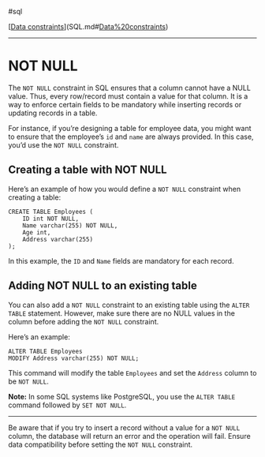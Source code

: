 #sql 

[[Data constraints](SQLRoadmap/Data%20constraints/index.md)](SQL.md#[Data%20constraints](SQLRoadmap/Data%20constraints/index.md))

---
# NOT NULL

The `NOT NULL` constraint in SQL ensures that a column cannot have a NULL value. Thus, every row/record must contain a value for that column. It is a way to enforce certain fields to be mandatory while inserting records or updating records in a table.

For instance, if you’re designing a table for employee data, you might want to ensure that the employee’s `id` and `name` are always provided. In this case, you’d use the `NOT NULL` constraint.

## Creating a table with NOT NULL

Here’s an example of how you would define a `NOT NULL` constraint when creating a table:

```
CREATE TABLE Employees (
    ID int NOT NULL,
    Name varchar(255) NOT NULL,
    Age int,
    Address varchar(255)
);
```

In this example, the `ID` and `Name` fields are mandatory for each record.

## Adding NOT NULL to an existing table

You can also add a `NOT NULL` constraint to an existing table using the `ALTER TABLE` statement. However, make sure there are no NULL values in the column before adding the `NOT NULL` constraint.

Here’s an example:

```
ALTER TABLE Employees
MODIFY Address varchar(255) NOT NULL;
```

This command will modify the table `Employees` and set the `Address` column to be `NOT NULL`.

**Note:** In some SQL systems like PostgreSQL, you use the `ALTER TABLE` command followed by `SET NOT NULL`.

---

Be aware that if you try to insert a record without a value for a `NOT NULL` column, the database will return an error and the operation will fail. Ensure data compatibility before setting the `NOT NULL` constraint.